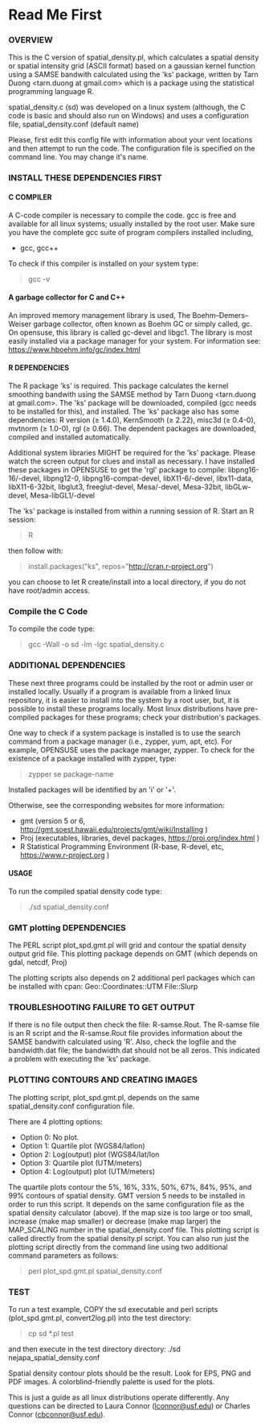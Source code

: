 # Read Me First

### OVERVIEW 
This is the C version of spatial_density.pl, which calculates a spatial density or spatial intensity grid (ASCII format) based on a gaussian kernel function using a SAMSE bandwith calculated using the 'ks' package, written by Tarn Duong <tarn.duong at gmail.com> which is a package using the statistical programming language R. 

spatial_density.c (sd) was developed on a linux system (although, the C code is basic and should also run on Windows) and uses a configuration file, spatial_density.conf (default name)

Please, first edit this config file with information about your vent locations and then attempt to run the code. The configuration file is specified on the command line. You may change it's name.

### INSTALL THESE DEPENDENCIES FIRST

#### C COMPILER
A C-code compiler is necessary to compile the code. gcc is free and available for all linux systems; usually installed by the root user. Make sure you have the complete gcc suite of program compilers installed including, 
-  gcc, gcc++

To check if this compiler is installed on your system type:
>gcc -v

#### A garbage collector for C and C++
An improved memory management library is used, The Boehm–Demers–Weiser garbage collector, often known as Boehm GC or simply called, gc. On opensuse, this library is called gc-devel and libgc1. The library is most easily installed via a package manager for your system. For information see: https://www.hboehm.info/gc/index.html

#### R DEPENDENCIES
The R package 'ks' is required.
This package calculates the kernel smoothing bandwith using the SAMSE method by Tarn Duong <tarn.duong at gmail.com>. The 'ks' package will be downloaded, compiled (gcc needs to be installed for this), and installed. The 'ks' package also has some dependencies: R version (≥ 1.4.0), KernSmooth (≥ 2.22), misc3d (≥ 0.4-0), mvtnorm (≥ 1.0-0), rgl (≥ 0.66). The dependent packages are downloaded, compiled and installed automatically.

Additional system libraries MIGHT be required for the 'ks' package. Please watch the screen output for clues and install as necessary. I have installed these packages in OPENSUSE to get the 'rgl' package to compile: libpng16-16/-devel, libpng12-0, libpng16-compat-devel, libX11-6/-devel, libx11-data, libX11-6-32bit, libglut3, freeglut-devel, Mesa/-devel, Mesa-32bit, libGLw-devel, Mesa-libGL1/-devel

The 'ks' package is installed from within a running session of R. Start an R session:
>R

then follow with:

>install.packages("ks", repos="http://cran.r-project.org")

you can choose to let R create/install into a local directory, if you do not have root/admin access.

### Compile the C Code
To compile the code type:
>gcc -Wall -o sd -lm -lgc spatial_density.c


### ADDITIONAL DEPENDENCIES
These next three programs could be installed by the root or admin user or installed locally. Usually if a program is available from a linked linux repository, it is easier to install into the system by a root user, but, it is possible to install these programs locally. Most linux distributions have pre-compiled packages for these programs; check your distribution's packages. 

One way to check if a system package is installed is to use the search command from a package manager (i.e., zypper, yum, apt, etc). For example, OPENSUSE uses the package manager, zypper. To check for the existence of a package installed with zypper, type:
>zypper se package-name

Installed packages will be identified by an 'i' or '+'.

Otherwise, see the corresponding websites for more information:
-  gmt (version 5 or 6, http://gmt.soest.hawaii.edu/projects/gmt/wiki/Installing )
-  Proj (executables, libraries, devel packages, https://proj.org/index.html )
-  R Statistical Programming Environment (R-base, R-devel, etc, https://www.r-project.org )


#### USAGE
To run the compiled spatial density code type:
>./sd spatial_density.conf


### GMT plotting DEPENDENCIES
The PERL script plot_spd.gmt.pl will grid and contour the spatial density output grid file. This plotting package depends
on GMT (which depends on gdal, netcdf, Proj)

The plotting scripts also depends on 2 additional perl packages which can be installed with cpan:
Geo::Coordinates::UTM 
File::Slurp

### TROUBLESHOOTING FAILURE TO GET OUTPUT
If there is no file output then check the file: R-samse.Rout. 
The R-samse file is an R script and the R-samse.Rout file 
provides information about the SAMSE bandwith calculated using 'R'.
Also, check the logfile and the bandwidth.dat file; the bandwidth.dat should not be all zeros. This indicated a problem with executing the 'ks' package.

### PLOTTING CONTOURS AND CREATING IMAGES
The plotting script, plot_spd.gmt.pl, depends on the same spatial_density.conf configuration file.

There are 4 plotting options:
  * Option 0:  No plot.
  * Option 1:  Quartile plot (WGS84/latlon)
  * Option 2:  Log(output) plot (WGS84/lat/lon
  * Option 3:  Quartile plot (UTM/meters)
  * Option 4:  Log(output) plot (UTM/meters)
  
The quartile plots contour the 5%, 16%, 33%, 50%, 67%, 84%, 95%, and 99% contours of spatial density. GMT version 5 needs to be installed in order to run this script. It depends on the same configuration file as the spatial density calculator (above). If the map size is too large or too small, increase (make map smaller) or decrease (make map larger) the MAP_SCALING number in the spatial_density.conf file. This plotting script is called directly from the spatial density.pl script. You can also run just the plotting script directly from the command line using two additional command parameters as follows: 
>perl plot_spd.gmt.pl spatial_density.conf <your spatial denstiy output file>

### TEST 
To run a test example, COPY the sd executable and perl scripts (plot_spd.gmt.pl, convert2log.pl) into the test directory:
>cp sd *.pl test

and then execute in the test directory directory:
./sd nejapa_spatial_density.conf

Spatial density contour plots should be the result. Look for EPS, PNG and PDF images. A colorblind-friendly palette is used for the plots. 

This is just a guide as all linux distributions operate differently. Any questions can be directed to Laura Connor (lconnor@usf.edu) or Charles Connor (cbconnor@usf.edu).
